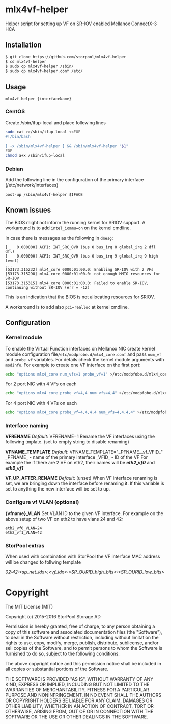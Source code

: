 # mlx4vf-helper
Helper script for setting up VF on SR-IOV enabled Mellanox ConnectX-3 HCA


## Installation
```bash
$ git clone https://github.com/storpool/mlx4vf-helper
$ cd mlx4vf-helper
$ sudo cp mlx4vf-helper /sbin/
$ sudo cp mlx4vf-helper.conf /etc/
```


## Usage
```
mlx4vf-helper {interfaceName}
```
### CentOS
Create /sbin/ifup-local and place following lines
```bash
sudo cat >>/sbin/ifup-local <<EOF
#!/bin/bash

[ -x /sbin/mlx4vf-helper ] && /sbin/mlx4vf-helper "$1"
EOF
chmod a+x /sbin/ifup-local
```
### Debian
Add the following line in the configuration of the primary interface (/etc/network/interfaces)
```
post-up /sbin/mlx4vf-helper $IFACE
```

## Known issues

The BIOS might not inform the running kernel for SRIOV support. A workaround is to add `intel_iommu=on` on the kernel cmdline.

In case there is messages as the following in `dmesg`:

```
[    0.000000] ACPI: INT_SRC_OVR (bus 0 bus_irq 0 global_irq 2 dfl dfl)
[    0.000000] ACPI: INT_SRC_OVR (bus 0 bus_irq 9 global_irq 9 high level)
...
[53173.315232] mlx4_core 0000:01:00.0: Enabling SR-IOV with 2 VFs
[53173.315298] mlx4_core 0000:01:00.0: not enough MMIO resources for SR-IOV
[53173.315315] mlx4_core 0000:01:00.0: Failed to enable SR-IOV, continuing without SR-IOV (err = -12)
```

This is an indication that the BIOS is not allocating resources for SRIOV.

A workaround is to add also `pci=realloc` at kernel cmdline.

## Configuration

### Kernel module
To enable the Virtual Function interfaces on Mellanox NIC create kernel module configuration file`/etc/modprobe.d/mlx4_core.conf`
and pass `num_vf` and `probe_vf` variables. For details check the kernel module arguments with `modinfo`.
For example to create one VF interface on the first port:
```bash
echo "options mlx4_core num_vfs=1 probe_vf=1" >/etc/modpfobe.d/mlx4_core.conf
```
For 2 port NIC with 4 VFs on each
```bash
echo "options mlx4_core probe_vf=4,4 num_vfs=4,4" >/etc/modpfobe.d/mlx4_core.conf
```
For 4 port NIC with 4 VFs on each
```bash
echo "options mlx4_core probe_vf=4,4,4,4 num_vfs=4,4,4,4" >/etc/modpfobe.d/mlx4_core.conf
```

### Interface naming
**VFRENAME**
*Default*: VFRENAME=1
Rename the VF interfaces using the following tmplate. (set to empty string to disable renaming)

**VFNAME_TEMPLATE**
*Default*: VFNAME\_TEMPLATE="\_PFNAME__vf_VFID_"
\_PFNAME_ - name of the primary interface
\_VFID_ - ID of the VF
For example the if there are 2 VF on eth2, their names will be ***eth2_vf0*** and ***eth2_vf1***

**VF_UP_AFTER_RENAME**
*Default*: (unset)
When VF interface renaming is set, we are bringing down the interface before renaming it. If this variable is set to anything the new interface will be set to up.

### Configure vf VLAN (optional)
**{vfname}\_VLAN**
Set VLAN ID to the given VF interface.
For example on the above setup of two VF on eth2 to have vlans 24 and 42:
```
eth2_vf0_VLAN=24
eth2_vf1_VLAN=42
```

### StorPool extras
When used with combination with StorPool the VF interface MAC address will be changed to follwing template

*02:42:<sp_net_idx>:<vf_idx>:<SP_OURID_high_bits>:<SP_OURID_low_bits>*


# Copyright

 The MIT License (MIT)

 Copyright (c) 2015-2016 StorPool Storage AD

 Permission is hereby granted, free of charge, to any person obtaining a copy
 of this software and associated documentation files (the "Software"), to deal
 in the Software without restriction, including without limitation the rights
 to use, copy, modify, merge, publish, distribute, sublicense, and/or sell
 copies of the Software, and to permit persons to whom the Software is
 furnished to do so, subject to the following conditions:

 The above copyright notice and this permission notice shall be included in all
 copies or substantial portions of the Software.

 THE SOFTWARE IS PROVIDED "AS IS", WITHOUT WARRANTY OF ANY KIND, EXPRESS OR
 IMPLIED, INCLUDING BUT NOT LIMITED TO THE WARRANTIES OF MERCHANTABILITY,
 FITNESS FOR A PARTICULAR PURPOSE AND NONINFRINGEMENT. IN NO EVENT SHALL THE
 AUTHORS OR COPYRIGHT HOLDERS BE LIABLE FOR ANY CLAIM, DAMAGES OR OTHER
 LIABILITY, WHETHER IN AN ACTION OF CONTRACT, TORT OR OTHERWISE, ARISING FROM,
 OUT OF OR IN CONNECTION WITH THE SOFTWARE OR THE USE OR OTHER DEALINGS IN THE
 SOFTWARE.
